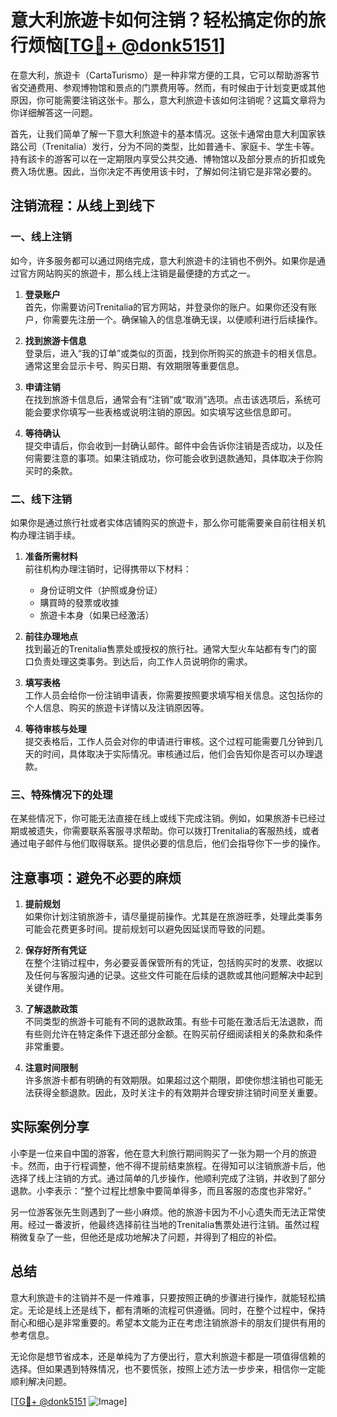 # 意大利旅遊卡如何注销？轻松搞定你的旅行烦恼[[TG💪+ @donk5151](https://t.me/s/donk5151)]

在意大利，旅遊卡（CartaTurismo）是一种非常方便的工具，它可以帮助游客节省交通费用、参观博物馆和景点的门票费用等。然而，有时候由于计划变更或其他原因，你可能需要注销这张卡。那么，意大利旅遊卡该如何注销呢？这篇文章将为你详细解答这一问题。

首先，让我们简单了解一下意大利旅遊卡的基本情况。这张卡通常由意大利国家铁路公司（Trenitalia）发行，分为不同的类型，比如普通卡、家庭卡、学生卡等。持有該卡的游客可以在一定期限内享受公共交通、博物馆以及部分景点的折扣或免费入场优惠。因此，当你决定不再使用该卡时，了解如何注销它是非常必要的。

## 注销流程：从线上到线下

### 一、线上注销
如今，许多服务都可以通过网络完成，意大利旅遊卡的注销也不例外。如果你是通过官方网站购买的旅遊卡，那么线上注销是最便捷的方式之一。

1. **登录账户**  
   首先，你需要访问Trenitalia的官方网站，并登录你的账户。如果你还没有账户，你需要先注册一个。确保输入的信息准确无误，以便顺利进行后续操作。

2. **找到旅游卡信息**  
   登录后，进入“我的订单”或类似的页面，找到你所购买的旅遊卡的相关信息。通常这里会显示卡号、购买日期、有效期限等重要信息。

3. **申请注销**  
   在找到旅游卡信息后，通常会有“注销”或“取消”选项。点击该选项后，系统可能会要求你填写一些表格或说明注销的原因。如实填写这些信息即可。

4. **等待确认**  
   提交申请后，你会收到一封确认邮件。邮件中会告诉你注销是否成功，以及任何需要注意的事项。如果注销成功，你可能会收到退款通知，具体取决于你购买时的条款。

### 二、线下注销
如果你是通过旅行社或者实体店铺购买的旅遊卡，那么你可能需要亲自前往相关机构办理注销手续。

1. **准备所需材料**  
   前往机构办理注销时，记得携带以下材料：
   - 身份证明文件（护照或身份证）
   - 購買時的發票或收據
   - 旅遊卡本身（如果已经激活）

2. **前往办理地点**  
   找到最近的Trenitalia售票处或授权的旅行社。通常大型火车站都有专门的窗口负责处理这类事务。到达后，向工作人员说明你的需求。

3. **填写表格**  
   工作人员会给你一份注销申请表，你需要按照要求填写相关信息。这包括你的个人信息、购买的旅遊卡详情以及注销原因等。

4. **等待审核与处理**  
   提交表格后，工作人员会对你的申请进行审核。这个过程可能需要几分钟到几天的时间，具体取决于实际情况。审核通过后，他们会告知你是否可以办理退款。

### 三、特殊情况下的处理
在某些情况下，你可能无法直接在线上或线下完成注销。例如，如果旅游卡已经过期或被遗失，你需要联系客服寻求帮助。你可以拨打Trenitalia的客服热线，或者通过电子邮件与他们取得联系。提供必要的信息后，他们会指导你下一步的操作。

## 注意事项：避免不必要的麻烦

1. **提前规划**  
   如果你计划注销旅游卡，请尽量提前操作。尤其是在旅游旺季，处理此类事务可能会花费更多时间。提前规划可以避免因延误而导致的问题。

2. **保存好所有凭证**  
   在整个注销过程中，务必要妥善保管所有的凭证，包括购买时的发票、收据以及任何与客服沟通的记录。这些文件可能在后续的退款或其他问题解决中起到关键作用。

3. **了解退款政策**  
   不同类型的旅游卡可能有不同的退款政策。有些卡可能在激活后无法退款，而有些则允许在特定条件下退还部分金额。在购买前仔细阅读相关的条款和条件非常重要。

4. **注意时间限制**  
   许多旅游卡都有明确的有效期限。如果超过这个期限，即使你想注销也可能无法获得全额退款。因此，及时关注卡的有效期并合理安排注销时间至关重要。

## 实际案例分享

小李是一位来自中国的游客，他在意大利旅行期间购买了一张为期一个月的旅遊卡。然而，由于行程调整，他不得不提前结束旅程。在得知可以注销旅游卡后，他选择了线上注销的方式。通过简单的几步操作，他顺利完成了注销，并收到了部分退款。小李表示：“整个过程比想象中要简单得多，而且客服的态度也非常好。”

另一位游客张先生则遇到了一些小麻烦。他的旅游卡因为不小心遗失而无法正常使用。经过一番波折，他最终选择前往当地的Trenitalia售票处进行注销。虽然过程稍微复杂了一些，但他还是成功地解决了问题，并得到了相应的补偿。

## 总结

意大利旅遊卡的注销并不是一件难事，只要按照正确的步骤进行操作，就能轻松搞定。无论是线上还是线下，都有清晰的流程可供遵循。同时，在整个过程中，保持耐心和细心是非常重要的。希望本文能为正在考虑注销旅游卡的朋友们提供有用的参考信息。

无论你是想节省成本，还是单纯为了方便出行，意大利旅遊卡都是一项值得信赖的选择。但如果遇到特殊情况，也不要慌张，按照上述方法一步步来，相信你一定能顺利解决问题。

[[TG💪+ @donk5151](https://t.me/s/donk5151) ![Image](https://i.postimg.cc/rwNCRYN7/Snipaste-2025-04-30-17-27-05.png)]